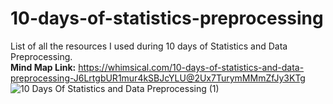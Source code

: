 # 10-days-of-statistics-preprocessing
List of all the resources I used during 10 days of Statistics and Data Preprocessing. \
**Mind Map Link:** https://whimsical.com/10-days-of-statistics-and-data-preprocessing-J6LrtgbUR1mur4kSBJcYLU@2Ux7TurymMMmZfJy3KTg \
![10 Days Of Statistics and Data Preprocessing (1)](https://user-images.githubusercontent.com/43719685/103491151-53c50f00-4e47-11eb-9539-75c6a488467a.png)
